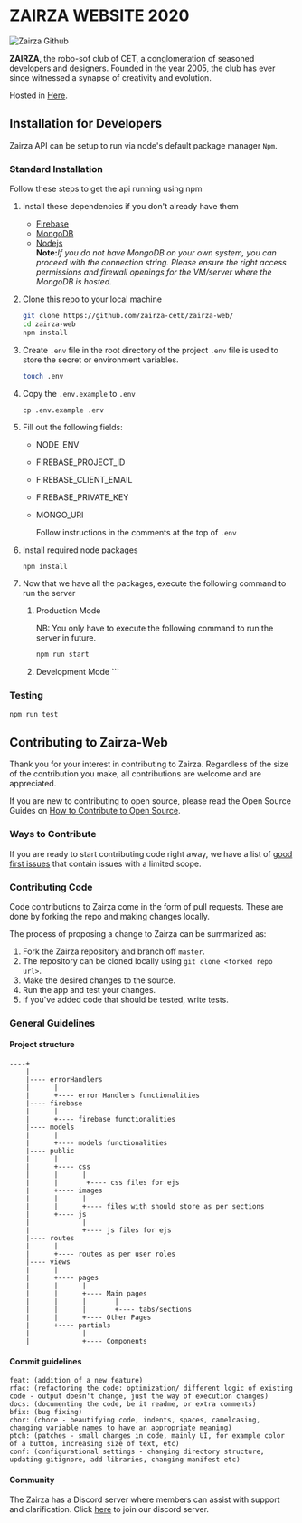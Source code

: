 # ZAIRZA WEBSITE 2020

![Zairza Github](https://raw.githubusercontent.com/zairza-cetb/zairza-web/main/assets/images/Zairzalogo.webp)

<strong>ZAIRZA</strong>, the robo-sof club of CET, a conglomeration of seasoned developers and designers. 
Founded in the year 2005, the club has ever since witnessed a synapse of creativity and evolution.

Hosted in [Here](https://zairza.in). 
## Installation for Developers 

Zairza API can be setup to run via node's default package manager `Npm`.

### Standard Installation

Follow these steps to get the api running using npm

1. Install these dependencies if you don't already have them
   - [Firebase](https://firebase.google.com/docs/web/setup) 
   - [MongoDB](https://docs.mongodb.com/manual/administration/install-community/)
   - [Nodejs](https://nodejs.org/en/)<br>
   <strong>Note:</strong><em>If you do not have MongoDB on your own system, you can proceed with the connection string. Please ensure the right access permissions and firewall openings for the VM/server where the MongoDB is hosted.</em>
2. Clone this repo to your local machine

   ```sh
   git clone https://github.com/zairza-cetb/zairza-web/
   cd zairza-web
   npm install
   ```

3. Create `.env` file in the root directory of the project
   `.env` file is used to store the secret or environment variables.

   ```sh
   touch .env
   ```

4. Copy the `.env.example` to `.env`
    ```
    cp .env.example .env
    ```

5. Fill out the following fields:

   - NODE_ENV
   - FIREBASE_PROJECT_ID
   - FIREBASE_CLIENT_EMAIL
   - FIREBASE_PRIVATE_KEY
   - MONGO_URI

     Follow instructions in the comments at the top of `.env`

6. Install required node packages

   ```sh
   npm install
   ```

7. Now that we have all the packages, execute the following command to run the server 

    1. Production Mode

        NB: You only have to execute the following command to run the server in future.

        ```sh
        npm run start
        ```

    1. Development Mode    ```

### Testing

```sh
npm run test
```
## Contributing to Zairza-Web
Thank you for your interest in contributing to Zairza. Regardless of the size of the contribution you make, all contributions are welcome and are appreciated. 

If you are new to contributing to open source, please read the Open Source Guides on [How to Contribute to Open Source](https://opensource.guide/how-to-contribute/).

### Ways to Contribute
If you are ready to start contributing code right away, we have a list of [good first issues](https://github.com/zairza-cetb/zairza-web/issues/labels/good%20first%20issue) that contain issues with a limited scope. 


### Contributing Code
Code contributions to Zairza come in the form of pull requests. These are done by forking the repo and making changes locally. 

The process of proposing a change to Zairza can be summarized as:
1. Fork the Zairza repository and branch off `master`.
1. The repository can be cloned locally using `git clone <forked repo url>`.
1. Make the desired changes to the  source.
1. Run the app and test your changes.
1. If you've added code that should be tested, write tests.

### General Guidelines

#### Project structure

```
----+
    |
    |---- errorHandlers
    |      |
    |      +---- error Handlers functionalities 
    |---- firebase
    |      | 
    |      +---- firebase functionalities
    |---- models
    |      |
    |      +---- models functionalities
    |---- public
    |      |
    |      +---- css 
    |      |      |
    |      |       +---- css files for ejs
    |      +---- images
    |      |      |
    |      |      +---- files with should store as per sections
    |      +---- js
    |             |
    |             +---- js files for ejs
    |---- routes
    |      |
    |      +---- routes as per user roles
    |---- views
    |      | 
    |      +---- pages
    |      |      | 
    |      |      +---- Main pages
    |      |      |       |  
    |      |      |       +---- tabs/sections
    |      |      +---- Other Pages
    |      +---- partials
    |             |  
    |             +---- Components 
```

#### Commit guidelines

```
feat: (addition of a new feature)
rfac: (refactoring the code: optimization/ different logic of existing code - output doesn't change, just the way of execution changes)
docs: (documenting the code, be it readme, or extra comments)
bfix: (bug fixing)
chor: (chore - beautifying code, indents, spaces, camelcasing, changing variable names to have an appropriate meaning)
ptch: (patches - small changes in code, mainly UI, for example color of a button, increasing size of text, etc)
conf: (configurational settings - changing directory structure, updating gitignore, add libraries, changing manifest etc)
```

#### Community
The Zairza has a Discord server where members can assist with support and clarification. Click [here](https://discord.gg/csncy9BaHv) to join our discord server.

